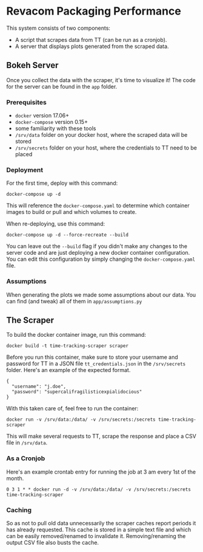 # Revacom Packaging Performance
This system consists of two components:

- A script that scrapes data from TT (can be run as a cronjob).
- A server that displays plots generated from the scraped data.


## Bokeh Server
Once you collect the data with the scraper, it's time to visualize it!
The code for the server can be found in the `app` folder.

### Prerequisites

- `docker` version 17.06+
- `docker-compose` version 0.15+
- some familiarity with these tools
- `/srv/data` folder on your docker host, where the scraped data will be stored
- `/srv/secrets` folder on your host, where the credentials to TT need to be placed

### Deployment
For the first time, deploy with this command:
```
docker-compose up -d
```
This will reference the `docker-compose.yaml` to determine which container images to build or pull and which volumes to create.

When re-deploying, use this command:
```
docker-compose up -d --force-recreate --build
```
You can leave out the `--build` flag if you didn't make any changes to the server code and are just deploying a new docker container configuration.
You can edit this configuration by simply changing the `docker-compose.yaml` file.

### Assumptions
When generating the plots we made some assumptions about our data.
You can find (and tweak) all of them in `app/assumptions.py`

## The Scraper
To build the docker container image, run this command:
```
docker build -t time-tracking-scraper scraper
```
Before you run this container, make sure to store your username and password for TT in a JSON file `tt_credentials.json` in the `/srv/secrets` folder.
Here's an example of the expected format.
```
{
  "username": "j.doe",
  "password": "supercalifragilisticexpialidocious"
}
```
With this taken care of, feel free to run the container:
```
docker run -v /srv/data:/data/ -v /srv/secrets:/secrets time-tracking-scraper
```
This will make several requests to TT, scrape the response and place a CSV file in `/srv/data`.

### As a Cronjob
Here's an example crontab entry for running the job at 3 am every 1st of the month.
```
0 3 1 * * docker run -d -v /srv/data:/data/ -v /srv/secrets:/secrets time-tracking-scraper
```

### Caching
So as not to pull old data unnecessarily the scraper caches report periods it has already requested.
This cache is stored in a simple text file and which can be easily removed/renamed to invalidate it.
Removing/renaming the output CSV file also busts the cache.
